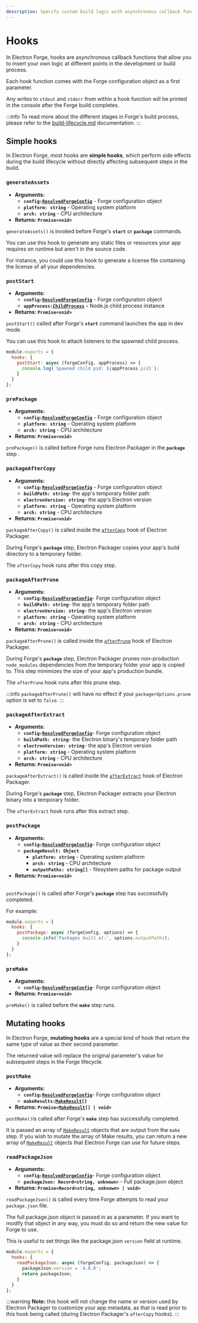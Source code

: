 ```yaml
---
description: Specify custom build logic with asynchronous callback functions
---
```


# Hooks

In Electron Forge, hooks are asynchronous callback functions that allow you to insert your own logic at different points in the development or build process.

Each hook function comes with the Forge configuration object as a first parameter.

Any writes to `stdout` and `stderr` from within a hook function will be printed in the console after the Forge build completes.

:::info
To read more about the different stages in Forge's build process, please refer to the [build-lifecycle.md](../core-concepts/build-lifecycle.md "mention") documentation.
:::

## Simple hooks

In Electron Forge, most hooks are **simple hooks**, which perform side effects during the build lifecycle without directly affecting subsequent steps in the build.

### **`generateAssets`**

* **Arguments:**
  * **`config:`**[**`ResolvedForgeConfig`**](https://js.electronforge.io/interfaces/\_electron\_forge\_shared\_types.ResolvedForgeConfig.html) - Forge configuration object
  * **`platform: string`**  - Operating system platform
  * **`arch: string`**  - CPU architecture
* **Returns: `Promise<void>`**

`generateAssets()` is invoked before Forge's **`start`** or **`package`** commands.

You can use this hook to generate any static files or resources your app requires on runtime but aren't in the source code.

For instance, you could use this hook to generate a license file containing the license of all your dependencies.

### `postStart`

* **Arguments:**&#x20;
  * **`config:`**[**`ResolvedForgeConfig`**](https://js.electronforge.io/interfaces/\_electron\_forge\_shared\_types.ResolvedForgeConfig.html) - Forge configuration object
  * **`appProcess:`**[**`ChildProcess`**](https://nodejs.org/api/child\_process.html#class-childprocess) **-** Node.js child process instance
* **Returns: `Promise<void>`**

`postStart()` called after Forge's **`start`** command launches the app in dev mode.

You can use this hook to attach listeners to the spawned child process.

```jsx title="forge.config.js"
module.exports = {
  hooks: {
    postStart: async (forgeConfig, appProcess) => {
      console.log(`Spawned child pid: ${appProcess.pid}`);
    }
  }
};
```


### `prePackage`

* **Arguments:**&#x20;
  * **`config:`**[**`ResolvedForgeConfig`**](https://js.electronforge.io/interfaces/\_electron\_forge\_shared\_types.ResolvedForgeConfig.html) - Forge configuration object
  * **`platform: string`** - Operating system platform
  * **`arch: string`** - CPU architecture
* **Returns: `Promise<void>`**

`prePackage()` is called before Forge runs Electron Packager in the **`package`** step .

### `packageAfterCopy`

* **Arguments:**
  * **`config:`**[**`ResolvedForgeConfig`**](https://js.electronforge.io/interfaces/\_electron\_forge\_shared\_types.ResolvedForgeConfig.html) - Forge configuration object
  * **`buildPath: string`**- the app's temporary folder path
  * **`electronVersion: string`**- the app's Electron version
  * **`platform: string`** - Operating system platform
  * **`arch: string`** - CPU architecture
* **Returns: `Promise<void>`**

`packageAfterCopy()` is called inside the [`afterCopy`](https://electron.github.io/electron-packager/main/interfaces/electronpackager.options.html#aftercopy) hook of Electron Packager.

During Forge's **`package`** step, Electron Packager copies your app's build directory to a temporary folder.

The `afterCopy` hook runs after this copy step.

### `packageAfterPrune`

* **Arguments:**
  * **`config:`**[**`ResolvedForgeConfig`**](https://js.electronforge.io/interfaces/\_electron\_forge\_shared\_types.ResolvedForgeConfig.html)- Forge configuration object
  * **`buildPath: string`**- the app's temporary folder path
  * **`electronVersion: string`**- the app's Electron version
  * **`platform: string`** - Operating system platform
  * **`arch: string`** - CPU architecture
* **Returns: `Promise<void>`**

`packageAfterPrune()` is called inside the [`afterPrune`](https://electron.github.io/electron-packager/master/interfaces/electronpackager.options.html#afterprune) hook of Electron Packager.

During Forge's **`package`** step, Electron Packager prunes non-production `node_modules` dependencies from the temporary folder your app is copied to. This step minimizes the size of your app's production bundle.

The `afterPrune` hook runs after this prune step.

:::info
`packageAfterPrune()` will have no effect if your `packagerOptions.prune` option is set to `false`.
:::

### `packageAfterExtract`

* **Arguments:**
  * **`config:`**[**`ResolvedForgeConfig`**](https://js.electronforge.io/interfaces/\_electron\_forge\_shared\_types.ResolvedForgeConfig.html)- Forge configuration object
  * **`buildPath: string`**- the Electron binary's temporary folder path&#x20;
  * **`electronVersion: string`**- the app's Electron version
  * **`platform: string`** - Operating system platform
  * **`arch: string`** - CPU architecture
* **Returns: `Promise<void>`**

`packageAfterExtract()` is called inside the [`afterExtract`](https://electron.github.io/electron-packager/master/interfaces/electronpackager.options.html#afterextract) hook of Electron Packager.

During Forge's **`package`** step, Electron Packager extracts your Electron binary into a temporary folder.

The `afterExtract` hook runs after this extract step.

### `postPackage`

* **Arguments:**
  * **`config:`**[**`ResolvedForgeConfig`**](https://js.electronforge.io/interfaces/\_electron\_forge\_shared\_types.ResolvedForgeConfig.html)- Forge configuration object
  * **`packageResult: Object`**
    * **`platform: string`** - Operating system platform
    * **`arch: string`**  - CPU architecture
    * **`outputPaths: string[]`** - filesystem paths for package output
* **Returns: `Promise<void>`**

\
`postPackage()` is called after Forge's **`package`** step has successfully completed.

For example:

```jsx title="forge.config.js"
module.exports = {
  hooks: {
    postPackage: async (forgeConfig, options) => {
      console.info('Packages built at:', options.outputPaths);
    }
  }
};
```


### `preMake`

* **Arguments:**
  * **`config:`**[**`ResolvedForgeConfig`**](https://js.electronforge.io/interfaces/\_electron\_forge\_shared\_types.ResolvedForgeConfig.html)- Forge configuration object
* **Returns: `Promise<void>`**

`preMake()` is called before the **`make`** step runs.

## Mutating hooks

In Electron Forge, **mutating hooks** are a special kind of hook that return the same type of value as their second parameter.

The returned value will replace the original parameter's value for subsequent steps in the Forge lifecycle.

### `postMake`

* **Arguments:**
  * **`config:`**[**`ResolvedForgeConfig`**](https://js.electronforge.io/interfaces/\_electron\_forge\_shared\_types.ResolvedForgeConfig.html)- Forge configuration object
  * **`makeResults:`**[**`MakeResult`**](https://js.electronforge.io/interfaces/\_electron\_forge\_shared\_types.ForgeMakeResult.html)**`[]`**
* **Returns: `Promise<`**[**`MakeResult`**](https://js.electronforge.io/interfaces/\_electron\_forge\_shared\_types.ForgeMakeResult.html)**`[] | void>`**

`postMake()`is called after Forge's **`make`** step has successfully completed.

It is passed an array of [`MakeResult`](https://js.electronforge.io/interfaces/\_electron\_forge\_shared\_types.ForgeMakeResult.html) objects that are output from the `make` step. If you wish to mutate the array of Make results, you can return a new array of [`MakeResult`](https://js.electronforge.io/interfaces/\_electron\_forge\_shared\_types.ForgeMakeResult.html) objects that Electron Forge can use for future steps.

### `readPackageJson`

* **Arguments:**
  * **`config:`**[**`ResolvedForgeConfig`**](https://js.electronforge.io/interfaces/\_electron\_forge\_shared\_types.ResolvedForgeConfig.html)- Forge configuration object
  * **`packageJson: Record<string, unknown>`** -  Full package.json object
* **Returns: `Promise<Record<string, unknown> | void>`**

`readPackageJson()` is called every time Forge attempts to read your `package.json` file.

The full package.json object is passed in as a parameter. If you want to modify that object in any way, you must do so and return the new value for Forge to use.

This is useful to set things like the package.json `version` field at runtime.

```jsx title="forge.config.js"
module.exports = {
  hooks: {
    readPackageJson: async (forgeConfig, packageJson) => {
      packageJson.version = '4.0.0';
      return packageJson;
    }
  }
};
```


:::warning
**Note:** this hook will not change the name or version used by Electron Packager to customize your app metadata, as that is read prior to this hook being called (during Electron Packager's `afterCopy` hooks).
:::
